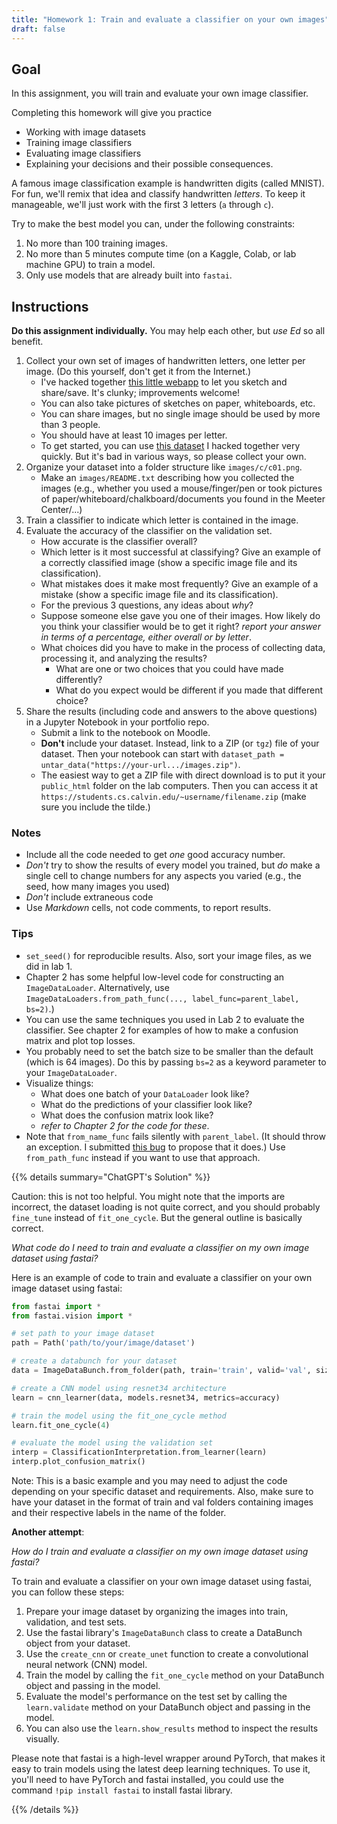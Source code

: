 ```yaml
---
title: "Homework 1: Train and evaluate a classifier on your own images"
draft: false
---
```


<!-- next year:

- Give students a clear outline of the code, and the structure of the responses (maybe even templates).
-->

## Goal

In this assignment, you will train and evaluate your own image classifier.

Completing this homework will give you practice

- Working with image datasets
- Training image classifiers
- Evaluating image classifiers
- Explaining your decisions and their possible consequences.

A famous image classification example is handwritten digits (called MNIST). For fun, we'll remix that idea and classify handwritten *letters*.
To keep it manageable, we'll just work with the first 3 letters (`a` through `c`).

Try to make the best model you can, under the following constraints:

1. No more than 100 training images.
2. No more than 5 minutes compute time (on a Kaggle, Colab, or lab machine GPU) to train a model.
3. Only use models that are already built into `fastai`.

## Instructions

**Do this assignment individually.** You may help each other, but *use Ed* so all benefit.

1. Collect your own set of images of handwritten letters, one letter per image. (Do this yourself, don't get it from the Internet.)
    - I've hacked together [this little webapp](https://codepen.io/kcarnold/full/poZpdqX) to let you sketch and share/save. It's clunky; improvements welcome!
    - You can also take pictures of sketches on paper, whiteboards, etc.
    - You can share images, but no single image should be used by more than 3 people.
    - You should have at least 10 images per letter.
    - To get started, you can use [this dataset](https://students.cs.calvin.edu/~ka37/example_letter_images.zip) I hacked together very quickly. But it's bad in various ways, so please collect your own.
2. Organize your dataset into a folder structure like `images/c/c01.png`.
    - Make an `images/README.txt` describing how you collected the images (e.g., whether you used a mouse/finger/pen or took pictures of paper/whiteboard/chalkboard/documents you found in the Meeter Center/...)
3. Train a classifier to indicate which letter is contained in the image.
4. Evaluate the accuracy of the classifier on the validation set.
    - How accurate is the classifier overall?
    - Which letter is it most successful at classifying? Give an example of a correctly classified image (show a specific image file and its classification).
    - What mistakes does it make most frequently? Give an example of a mistake (show a specific image file and its classification).
    - For the previous 3 questions, any ideas about *why*?
    - Suppose someone else gave you one of their images. How likely do you think your classifier would be to get it right? *report your answer in terms of a percentage, either overall or by letter*.
    - What choices did you have to make in the process of collecting data, processing it, and analyzing the results?
      - What are one or two choices that you could have made differently?
      - What do you expect would be different if you made that different choice?
5. Share the results (including code and answers to the above questions) in a Jupyter Notebook in your portfolio repo.
    - Submit a link to the notebook on Moodle.
    - **Don't** include your dataset. Instead, link to a ZIP (or `tgz`) file of your dataset. Then your notebook can start with `dataset_path = untar_data("https://your-url.../images.zip")`.
    - The easiest way to get a ZIP file with direct download is to put it your `public_html` folder on the lab computers. Then you can access it at `https://students.cs.calvin.edu/~username/filename.zip` (make sure you include the tilde.)

### Notes

- Include all the code needed to get *one* good accuracy number.
- *Don't* try to show the results of every model you trained, but *do* make a single cell to change numbers for any aspects you varied (e.g., the seed, how many images you used)
- *Don't* include extraneous code
- Use *Markdown* cells, not code comments, to report results.

### Tips

- `set_seed()` for reproducible results. Also, sort your image files, as we did in lab 1.
- Chapter 2 has some helpful low-level code for constructing an `ImageDataLoader`. Alternatively, use `ImageDataLoaders.from_path_func(..., label_func=parent_label, bs=2)`.)
- You can use the same techniques you used in Lab 2 to evaluate the classifier. See chapter 2 for examples of how to make a confusion matrix and plot top losses.
- You probably need to set the batch size to be smaller than the default (which is 64 images). Do this by passing `bs=2` as a keyword parameter to your `ImageDataLoader`.
- Visualize things:
  - What does one batch of your `DataLoader` look like?
  - What do the predictions of your classifier look like?
  - What does the confusion matrix look like?
  - *refer to Chapter 2 for the code for these*.
- Note that `from_name_func` fails silently with `parent_label`. (It should throw an exception. I submitted [this bug](https://github.com/fastai/fastai/issues/3559) to propose that it does.) Use `from_path_func` instead if you want to use that approach.

{{% details summary="ChatGPT's Solution" %}}

Caution: this is not too helpful. You might note that the imports are incorrect, the dataset loading is not quite correct, and you should probably `fine_tune` instead of `fit_one_cycle`. But the general outline is basically correct.

*What code do I need to train and evaluate a classifier on my own image dataset using fastai?*

Here is an example of code to train and evaluate a classifier on your own image dataset using fastai:

```python
from fastai import *
from fastai.vision import *

# set path to your image dataset
path = Path('path/to/your/image/dataset')

# create a databunch for your dataset
data = ImageDataBunch.from_folder(path, train='train', valid='val', size=224, bs=64)

# create a CNN model using resnet34 architecture
learn = cnn_learner(data, models.resnet34, metrics=accuracy)

# train the model using the fit_one_cycle method
learn.fit_one_cycle(4)

# evaluate the model using the validation set
interp = ClassificationInterpretation.from_learner(learn)
interp.plot_confusion_matrix()
```

Note: This is a basic example and you may need to adjust the code depending on your specific dataset and requirements. Also, make sure to have your dataset in the format of train and val folders containing images and their respective labels in the name of the folder.

**Another attempt**:

*How do I train and evaluate a classifier on my own image dataset using fastai?*

To train and evaluate a classifier on your own image dataset using fastai, you can follow these steps:

1.  Prepare your image dataset by organizing the images into train, validation, and test sets.
2.  Use the fastai library\'s `ImageDataBunch` class to create a DataBunch object from your dataset.
3.  Use the `create_cnn` or `create_unet` function to create a convolutional neural network (CNN) model.
4.  Train the model by calling the `fit_one_cycle` method on your DataBunch object and passing in the model.
5.  Evaluate the model\'s performance on the test set by calling the `learn.validate` method on your DataBunch object and passing in the model.
6.  You can also use the `learn.show_results` method to inspect the results visually.

Please note that fastai is a high-level wrapper around PyTorch, that makes it easy to train models using the latest deep learning techniques. To use it, you\'ll need to have PyTorch and fastai installed, you could use the command `!pip install fastai` to install fastai library.


{{% /details %}}